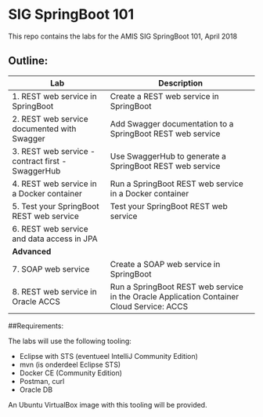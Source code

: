 # SIG SpringBoot 101
This repo contains the labs for the AMIS SIG SpringBoot 101, April 2018


## Outline:

| Lab                                                | Description                                                     |
|----------------------------------------------------|-----------------------------------------------------------------|
| 1. REST web service in SpringBoot                  | Create a REST web service in SpringBoot |
| 2. REST web service documented with Swagger        | Add Swagger documentation to a SpringBoot REST web service |
| 3. REST web service - contract first - SwaggerHub  | Use SwaggerHub to generate a SpringBoot REST web service |
| 4. REST web service in a Docker container          | Run a SpringBoot REST web service in a Docker container |
| 5. Test your SpringBoot REST web service           | Test your SpringBoot REST web service  |
| 6. REST web service and data access in JPA         |  |
| **Advanced** |  |
| 7. SOAP web service | Create a SOAP web service in SpringBoot |
| 8. REST web service in Oracle ACCS | Run a SpringBoot REST web service in the Oracle Application Container Cloud Service: ACCS |


##Requirements:

The labs will use the following tooling:
- Eclipse with STS (eventueel IntelliJ Community Edition)
- mvn (is onderdeel Eclipse STS)
- Docker CE (Community Edition)
- Postman, curl
- Oracle DB

An Ubuntu VirtualBox image with this tooling will be provided.

